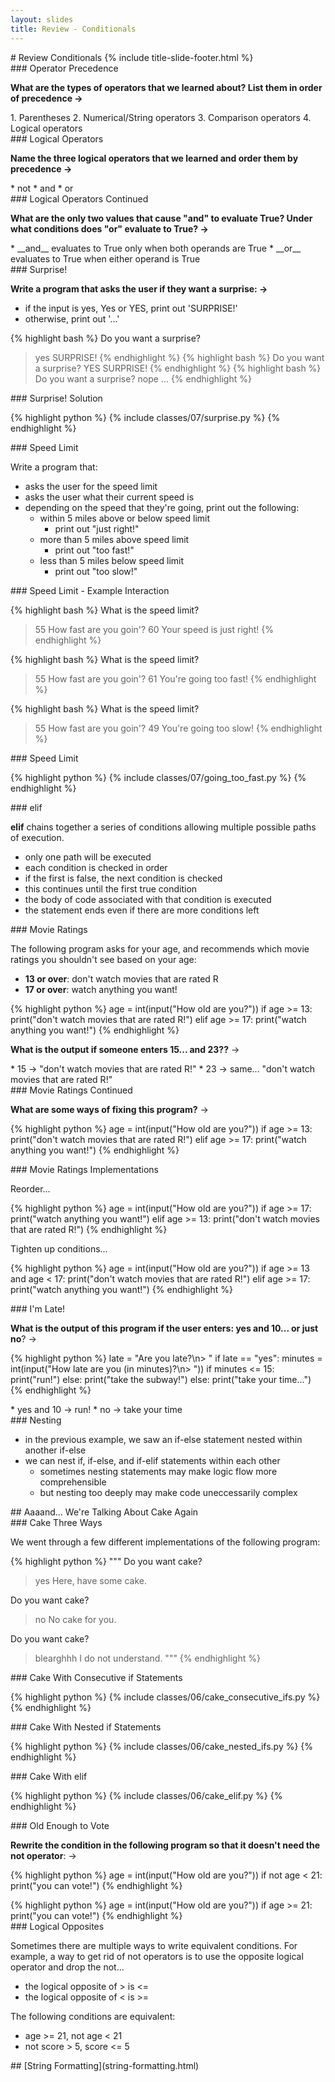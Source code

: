 ```yaml
---
layout: slides
title: Review - Conditionals 
---
```

<section markdown="block" class="title-slide">
# Review Conditionals
{% include title-slide-footer.html %}
</section>

<section markdown="block">
### Operator Precedence

__What are the types of operators that we learned about?  List them in order of precedence &rarr;__

<div class="incremental" markdown="block"> 
1. Parentheses
2. Numerical/String operators
3. Comparison operators
4. Logical operators
</div>
</section>

<section markdown="block">
### Logical Operators

__Name the three logical operators that we learned and order them by precedence &rarr;__

<div class="incremental" markdown="block"> 
* not
* and
* or
</div>
</section>

<section markdown="block">
### Logical Operators Continued

__What are the only two values that cause "and" to evaluate True? Under what conditions does "or" evaluate to True?  &rarr;__

<div class="incremental" markdown="block"> 
* __and__ evaluates to True only when both operands are True
* __or__ evaluates to True when either operand is True
</div>
</section>

<section markdown="block">
### Surprise!

__Write a program that asks the user if they want a surprise: &rarr;__

* if the input is yes, Yes or YES, print out 'SURPRISE!'
* otherwise, print out '...'

{% highlight bash %}
Do you want a surprise?
> yes
SURPRISE!
{% endhighlight %}
{% highlight bash %}
Do you want a surprise?
> YES
SURPRISE!
{% endhighlight %}
{% highlight bash %}
Do you want a surprise?
> nope
...
{% endhighlight %}
</section>

<section markdown="block">
### Surprise! Solution 

{% highlight python %}
{% include classes/07/surprise.py %}
{% endhighlight %}
</section>

<section markdown="block">
### Speed Limit

Write a program that:

* asks the user for the speed limit
* asks the user what their current speed is
* depending on the speed that they're going, print out the following:
	* within 5 miles above or below speed limit
		* print out "just right!"
	* more than 5 miles above speed limit
		* print out "too fast!"
	* less than 5 miles below speed limit
		* print out "too slow!"
</section>

<section markdown="block">
### Speed Limit - Example Interaction

{% highlight bash %}
What is the speed limit?
> 55
How fast are you goin'?
> 60
Your speed is just right!
{% endhighlight %}

{% highlight bash %}
What is the speed limit?
> 55
How fast are you goin'?
> 61
You're going too fast!
{% endhighlight %}

{% highlight bash %}
What is the speed limit?
> 55
How fast are you goin'?
> 49
You're going too slow!
{% endhighlight %}
</section>

<section markdown="block">
### Speed Limit

{% highlight python %}
{% include classes/07/going_too_fast.py %}
{% endhighlight %}

</section>

<section markdown="block">
### elif 

__elif__ chains together a series of conditions allowing multiple possible paths of execution.  

* only one path will be executed
* each condition is checked in order
* if the first is false, the next condition is checked
* this continues until the first true condition
* the body of code associated with that condition is executed
* the statement ends even if there are more conditions left
</section>

<section markdown="block">
### Movie Ratings	

The following program asks for your age, and recommends which movie ratings you shouldn't see based on your age:

* __13 or over__: don't watch movies that are rated R
* __17 or over__: watch anything you want!

{% highlight python %}
age = int(input("How old are you?"))
if age >= 13:
	print("don't watch movies that are rated R!")
elif age >= 17:
	print("watch anything you want!")
{% endhighlight %}

__What is the output if someone enters 15... and 23??__ &rarr;

<div class="incremental" markdown="block"> 
* 15 &rarr; "don't watch movies that are rated R!"
* 23 &rarr; same... "don't watch movies that are rated R!"
</div>
</section>

<section markdown="block">
### Movie Ratings Continued	

__What are some ways of fixing this program?__ &rarr;

{% highlight python %}
age = int(input("How old are you?"))
if age >= 13:
	print("don't watch movies that are rated R!")
elif age >= 17:
	print("watch anything you want!")
{% endhighlight %}
</section>

<section markdown="block">
### Movie Ratings Implementations	

Reorder...

{% highlight python %}
age = int(input("How old are you?"))
if age >= 17:
	print("watch anything you want!")
elif age >= 13:
	print("don't watch movies that are rated R!")
{% endhighlight %}

Tighten up conditions...

{% highlight python %}
age = int(input("How old are you?"))
if age >= 13 and age < 17:
	print("don't watch movies that are rated R!")
elif age >= 17:
	print("watch anything you want!")
{% endhighlight %}
</section>

<section markdown="block">
### I'm Late!

__What is the output of this program if the user enters: yes and 10... or just no__? &rarr;

{% highlight python %}
late = "Are you late?\n> "
if late == "yes":
	minutes = int(input("How late are you (in minutes)?\n> "))
	if minutes <= 15:
		print("run!")
	else:
		print("take the subway!")
else:
	print("take your time...")
{% endhighlight %}

<div class="incremental" markdown="block"> 
* yes and 10 &rarr; run!
* no &rarr; take your time
</div>
</section>

<section markdown="block">
### Nesting 

* in the previous example, we saw an if-else statement nested within another if-else
* we can nest if, if-else, and if-elif statements within each other
	* sometimes nesting statements may make logic flow more comprehensible
	* but nesting too deeply may make code uneccessarily complex
</section>

<section markdown="block">
## Aaaand... We're Talking About Cake Again
</section>

<section markdown="block">
### Cake Three Ways

We went through a few different implementations of the following program:

{% highlight python %}
"""
Do you want cake?
> yes
Here, have some cake.

Do you want cake?
> no
No cake for you.

Do you want cake?
> blearghhh
I do not understand.
"""
{% endhighlight %}
</section>

<section markdown="block">
### Cake With Consecutive if Statements

{% highlight python %}
{% include classes/06/cake_consecutive_ifs.py %}
{% endhighlight %}
</section>

<section markdown="block">
### Cake With Nested if Statements

{% highlight python %}
{% include classes/06/cake_nested_ifs.py %}
{% endhighlight %}
</section>

<section markdown="block">
### Cake With elif

{% highlight python %}
{% include classes/06/cake_elif.py %}
{% endhighlight %}

<!--_ -->
</section>



<section markdown="block">
### Old Enough to Vote

__Rewrite the condition in the following program so that it doesn't need the not operator__: &rarr;

{% highlight python %}
age = int(input("How old are you?"))
if not age < 21:
	print("you can vote!")
{% endhighlight %}

<div class="incremental" markdown="block"> 
{% highlight python %}
age = int(input("How old are you?"))
if age >= 21:
	print("you can vote!")
{% endhighlight %}
</div>
</section>

<section markdown="block">
### Logical Opposites 

Sometimes there are multiple ways to write equivalent conditions.  For example, a way to get rid of not operators is to use the opposite logical operator and drop the not...

* the logical opposite of &gt; is &lt;=
* the logical opposite of &lt; is &gt;=

The following conditions are equivalent:

* age >= 21, not age < 21
* not score > 5, score <= 5
</section>

<section markdown="block">
## [String Formatting](string-formatting.html)
</section>
